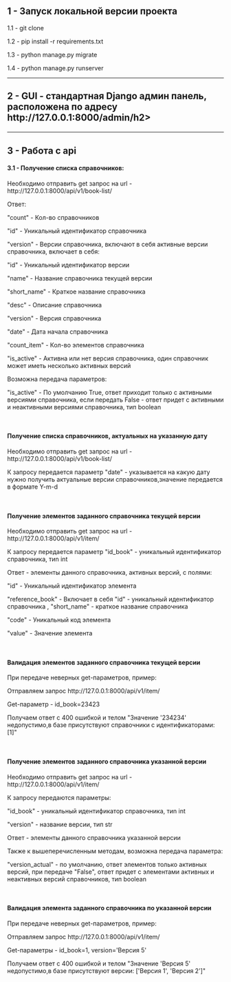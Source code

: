 <h2>1 - Запуск локальной версии проекта</h2>
<p>1.1 - git clone</p>
<p>1.2 - pip install -r requirements.txt</p>
<p>1.3 - python manage.py migrate</p>
<p>1.4 - python manage.py runserver<p>
  <hr>
<h2>2 - GUI - стандартная Django админ панель, расположена по адресу http://127.0.0.1:8000/admin/h2>
  <hr>
<h2>3 - Работа с api</h2>
<h4>3.1 - Получение списка справочников:</h4>
<p>Необходимо отправить get запрос на url - http://127.0.0.1:8000/api/v1/book-list/</p>
 <p>Ответ:</p>
  <p>"count" - Кол-во справочников</p>
  <p "next" - Следующая страница списка справочников, ответ приходит по 10 элементов</p>
  <p "previous" - Предыдущая страница списка справочников, ответ приходит по 10 элементов</p>
  <p "results" - Результат запроса, включает в себя:</p>
  <p> "id" - Уникальный идентификатор справочника</p>
  <p> "version" - Версии справочника, включают в себя активные версии справочника, включает в себя:</p>
  <p>"id" - Уникальный идентификатор версии</p>
  <p>"name" - Название справочника текущей версии</p>
  <p>"short_name" - Краткое название справочника</p>
  <p>"desc" - Описание справочника</p>
  <p>"version" - Версия справочника</p>
  <p> "date" - Дата начала справочника</p>
  <p> "count_item" - Кол-во элементов справочника</p>
  <p> "is_active" - Активна или нет версия справочника, один справочник может иметь несколько активных версий</p>
  <p>Возможна передача параметров:</p>
  <p>"is_active" - По умолчанию True, ответ приходит только с активными версиями справочника, если передать False - ответ придет с активными и неактивными версиями справочника, тип boolean</p>
<br>
  <h4>Получение списка справочников, актуальных на указанную дату</h4>
  <p>Необходимо отправить get запрос на url - http://127.0.0.1:8000/api/v1/book-list/</p>
  <P>К запросу передается параметр "date" - указывается на какую дату нужно получить актуальные версии справочников,значение передается в формате Y-m-d</p>
<br>
  <h4>Получение элементов заданного справочника текущей версии</h4>
  <p>Необходимо отправить get запрос на url - http://127.0.0.1:8000/api/v1/item/</p>
  <p>К запросу передается параметр "id_book"  - уникальный идентификатор справочника, тиn int</p> 
  <p>Ответ - элементы данного справочника, активных версий, с полями:</p>
  <p> "id" - Уникальный идентификатор элемента</p>
  <p> "reference_book" - Включает в себя "id" - уникальный идентификатор справочника , "short_name" - краткое название справочника</p>
  <p>"code" - Уникальный код элемента</p>
  <p> "value" - Значение элемента</p>
<br>
  <h4>Валидация элементов заданного справочника текущей версии</h4>
  <p>При передаче неверных get-параметров, пример:</p>
  <p>Отправляем запрос http://127.0.0.1:8000/api/v1/item/</p>
  <p>Get-параметр - id_book=23423</p>
  <p>Получаем ответ с 400 ошибкой и телом "Значение '234234' недопустимо,в базе присутствуют справочники с идентификаторами: [1]"</p>
<br>
  <h4>Получение элементов заданного справочника указанной версии</h4>
  <p>Необходимо отправить get запрос на url - http://127.0.0.1:8000/api/v1/item/</p>
  <p>К запросу передаются параметры:
    <p>"id_book" - уникальный идентификатор справочника, тиn int</p>
  <p>"version" - название версии, тип str</p>
  <p>Ответ - элементы данного справочника указанной версии</h4>
 <p>Также к вышеперечисленным методам, возможна передача параметра:</p>
 <p>"version_actual" - по умолчанию, ответ элементов только активных версий, при передаче "False", ответ придет с элементами активных и неактивных версий справочников, тип boolean</p>
 <br>
 <h4>Валидация элемента заданного справочника по указанной версии</h4>
  <p>При передаче неверных get-параметров, пример:</p>
  <p>Отправляем запрос http://127.0.0.1:8000/api/v1/item/</p>
  <p>Get-параметры - id_book=1, version='Версия 5'</p>
  <p>Получаем ответ с 400 ошибкой и телом "Значение 'Версия 5' недопустимо,в базе присутствуют версии: ['Версия 1', 'Версия 2']"</p>
